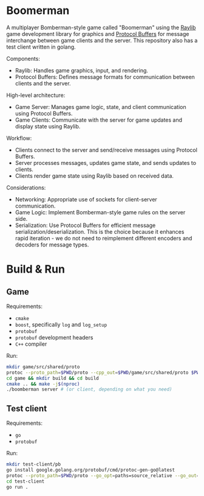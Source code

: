 # Boomerman

A multiplayer Bomberman-style game called "Boomerman" using the [Raylib](https://www.raylib.com/) game development library for graphics and [Protocol Buffers](https://protobuf.dev/) for message interchange between game clients and the server. This repository also has a test client written in golang.

Components:
- Raylib: Handles game graphics, input, and rendering.
- Protocol Buffers: Defines message formats for communication between clients and the server.

High-level architecture:
- Game Server: Manages game logic, state, and client communication using Protocol Buffers.
- Game Clients: Communicate with the server for game updates and display state using Raylib.

Workflow:
- Clients connect to the server and send/receive messages using Protocol Buffers.
- Server processes messages, updates game state, and sends updates to clients.
- Clients render game state using Raylib based on received data.

Considerations:
- Networking: Appropriate use of sockets for client-server communication.
- Game Logic: Implement Bomberman-style game rules on the server side.
- Serialization: Use Protocol Buffers for efficient message serialization/deserialization. This is the choice because it enhances rapid iteration - we do not need to reimplement different encoders and decoders for message types.

# Build & Run

## Game

Requirements:
- `cmake`
- `boost`, specifically `log` and `log_setup`
- `protobuf`
- `protobuf` development headers
- `C++` compiler

Run:

```bash
mkdir game/src/shared/proto
protoc --proto_path=$PWD/proto --cpp_out=$PWD/game/src/shared/proto $PWD/proto/messages.proto
cd game && mkdir build && cd build
cmake .. && make -j$(nproc)
./boomberman server # (or client, depending on what you need)
```

## Test client

Requirements:
- `go`
- `protobuf`

Run:
```bash
mkdir test-client/pb
go install google.golang.org/protobuf/cmd/protoc-gen-go@latest
protoc --proto_path=$PWD/proto --go_opt=paths=source_relative --go_out=$PWD/test-client/pb $PWD/proto/messages.proto
cd test-client
go run .
```
